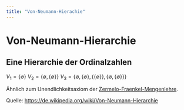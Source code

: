 ```yaml
---
title: "Von-Neumann-Hierachie"
---
```


# Von-Neumann-Hierarchie

## Eine Hierarchie der Ordinalzahlen
$V_1 = \{\emptyset\}$
$V_2 = \{\emptyset, \{\emptyset\}\}$
$V_3 = \{\emptyset, \{\emptyset\}, \{\{\emptyset\}\}, \{\emptyset, \{\emptyset\}\}\}$

Ähnlich zum Unendlichkeitsaxiom der [Zermelo-Fraenkel-Mengenlehre](notes/Mengenlehre/Zermelo-Fraenkel-Mengenlehre.md).

Quelle: https://de.wikipedia.org/wiki/Von-Neumann-Hierarchie